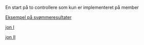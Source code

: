 En start på to controllere som kun er implementeret på member


[Eksempel på svømmeresultater](https://xn--svmmetider-1cb.dk/ranglister/)

[jon I](https://www.youtube.com/watch?v=l5nn4vyn2W8&feature=emb_logo)

[jon II](https://www.youtube.com/watch?v=fYxMZ7a-PuE&feature=emb_logo)
